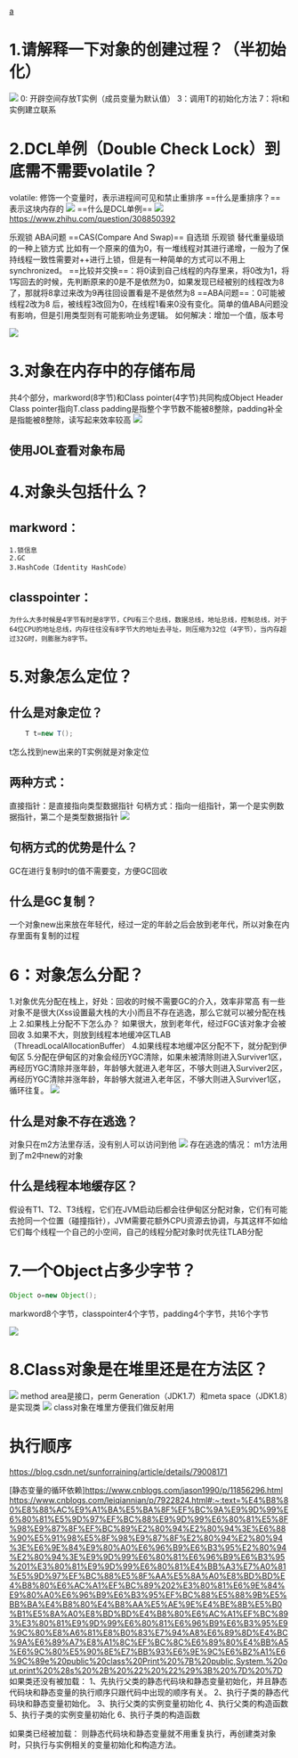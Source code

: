 [a](https://www.bilibili.com/video/BV1S34y1m7sX?p=61&vd_source=7116afddac4acaa2875e31b432e7f0ed)
# 1.请解释一下对象的创建过程？（半初始化）
![](images/2022-08-14-21-46-40.png)
0: 开辟空间存放T实例（成员变量为默认值）
3：调用T的初始化方法
7：将t和实例建立联系

# 2.DCL单例（Double Check Lock）到底需不需要volatile？
volatile: 修饰一个变量时，表示进程间可见和禁止重排序
==什么是重排序？==
表示这块内存的
![](images/2022-08-14-21-55-23.png)
==什么是DCL单例==
![](images/2022-08-14-22-15-19.png)
https://www.zhihu.com/question/308850392


乐观锁 ABA问题
==CAS(Compare And Swap)== 自选琐 乐观锁   替代重量级琐的一种上锁方式
比如有一个原来的值为0，有一堆线程对其进行递增，一般为了保持线程一致性需要对++进行上锁，但是有一种简单的方式可以不用上synchronized。
==比较并交换==：将0读到自己线程的内存里来，将0改为1，将1写回去的时候，先判断原来的0是不是依然为0，如果发现已经被别的线程改为8了，那就将8拿过来改为9再往回设置看是不是依然为8
==ABA问题==：0可能被线程2改为8
后，被线程3改回为0，在线程1看来0没有变化。简单的值ABA问题没有影响，但是引用类型则有可能影响业务逻辑。
    如何解决：增加一个值，版本号

![](images/2022-08-15-12-22-15.png)


# 3.对象在内存中的存储布局
共4个部分，markword(8字节)和Class pointer(4字节)共同构成Object Header
Class pointer指向T.class
padding是指整个字节数不能被8整除，padding补全是指能被8整除，读写起来效率较高
![](images/2022-08-15-13-37-35.png)
## 使用JOL查看对象布局

# 4.对象头包括什么？
## markword：
    1.锁信息
    2.GC
    3.HashCode（Identity HashCode）
## classpointer：
    为什么大多时候是4字节有时是8字节，CPU有三个总线，数据总线，地址总线，控制总线，对于64位CPU的地址总线，内存往往没有8字节大的地址去寻址，则压缩为32位（4字节），当内存超过32G时，则膨胀为8字节。



# 5.对象怎么定位？
## 什么是对象定位？
```java
    T t=new T();
```
t怎么找到new出来的T实例就是对象定位
## 两种方式：
直接指针：是直接指向类型数据指针
句柄方式：指向一组指针，第一个是实例数据指针，第二个是类型数据指针
![](images/2022-08-15-14-02-30.png)

## 句柄方式的优势是什么？
GC在进行复制时t的值不需要变，方便GC回收

## 什么是GC复制？
一个对象new出来放在年轻代，经过一定的年龄之后会放到老年代，所以对象在内存里面有复制的过程

# 6：对象怎么分配？
1.对象优先分配在栈上，好处：回收的时候不需要GC的介入，效率非常高
有一些对象不是很大(Xss设置最大栈的大小)而且不存在逃逸，那么它就可以被分配在栈上
2.如果栈上分配不下怎么办？
如果很大，放到老年代，经过FGC该对象才会被回收
3.如果不大，则放到线程本地缓冲区TLAB（ThreadLocalAllocationBuffer）
4.如果线程本地缓冲区分配不下，就分配到伊甸区
5.分配在伊甸区的对象会经历YGC清除，如果未被清除则进入Surviver1区，再经历YGC清除并涨年龄，年龄够大就进入老年区，不够大则进入Surviver2区，再经历YGC清除并涨年龄，年龄够大就进入老年区，不够大则进入Surviver1区，循环往复。
![](images/2022-08-15-14-52-43.png)
## 什么是对象不存在逃逸？
对象只在m2方法里存活，没有别人可以访问到他
![](images/2022-08-15-14-29-43.png)
存在逃逸的情况：
m1方法用到了m2中new的对象

## 什么是线程本地缓存区？
假设有T1、T2、T3线程，它们在JVM启动后都会往伊甸区分配对象，它们有可能去抢同一个位置（碰撞指针），JVM需要花额外CPU资源去协调，与其这样不如给它们每个线程一个自己的小空间，自己的线程分配对象时优先往TLAB分配


# 7.一个Object占多少字节？
```java
Object o=new Object();
```
markword8个字节，classpointer4个字节，padding4个字节，共16个字节
 
![](images/2022-08-20-14-19-50.png)

# 8.Class对象是在堆里还是在方法区？
![](images/2022-08-15-15-01-35.png)
method area是接口，perm Generation（JDK1.7）和meta space（JDK1.8）是实现类
![](images/2022-08-15-15-04-40.png)
class对象在堆里方便我们做反射用




# 执行顺序
https://blog.csdn.net/sunforraining/article/details/79008171

[静态变量的循环依赖]https://www.cnblogs.com/jason1990/p/11856296.html
https://www.cnblogs.com/leiqiannian/p/7922824.html#:~:text=%E4%B8%80%E8%88%AC%E9%A1%BA%E5%BA%8F%EF%BC%9A%E9%9D%99%E6%80%81%E5%9D%97%EF%BC%88%E9%9D%99%E6%80%81%E5%8F%98%E9%87%8F%EF%BC%89%E2%80%94%E2%80%94%3E%E6%88%90%E5%91%98%E5%8F%98%E9%87%8F%E2%80%94%E2%80%94%3E%E6%9E%84%E9%80%A0%E6%96%B9%E6%B3%95%E2%80%94%E2%80%94%3E%E9%9D%99%E6%80%81%E6%96%B9%E6%B3%95%201%E3%80%81%E9%9D%99%E6%80%81%E4%BB%A3%E7%A0%81%E5%9D%97%EF%BC%88%E5%8F%AA%E5%8A%A0%E8%BD%BD%E4%B8%80%E6%AC%A1%EF%BC%89%202%E3%80%81%E6%9E%84%E9%80%A0%E6%96%B9%E6%B3%95%EF%BC%88%E5%88%9B%E5%BB%BA%E4%B8%80%E4%B8%AA%E5%AE%9E%E4%BE%8B%E5%B0%B1%E5%8A%A0%E8%BD%BD%E4%B8%80%E6%AC%A1%EF%BC%893%E3%80%81%E9%9D%99%E6%80%81%E6%96%B9%E6%B3%95%E9%9C%80%E8%A6%81%E8%B0%83%E7%94%A8%E6%89%8D%E4%BC%9A%E6%89%A7%E8%A1%8C%EF%BC%8C%E6%89%80%E4%BB%A5%E6%9C%80%E5%90%8E%E7%BB%93%E6%9E%9C%E6%B2%A1%E6%9C%89e%20public%20class%20Print%20%7B%20public,System.%20out.print%20%28s%20%2B%20%22%20%22%29%3B%20%7D%20%7D
如果类还没有被加载： 
1、先执行父类的静态代码块和静态变量初始化，并且静态代码块和静态变量的执行顺序只跟代码中出现的顺序有关。 
2、执行子类的静态代码块和静态变量初始化。 
3、执行父类的实例变量初始化 
4、执行父类的构造函数 
5、执行子类的实例变量初始化 
6、执行子类的构造函数 

如果类已经被加载： 
则静态代码块和静态变量就不用重复执行，再创建类对象时，只执行与实例相关的变量初始化和构造方法。